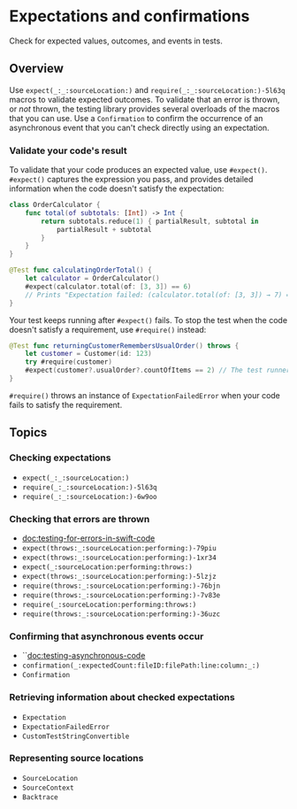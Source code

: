 # Expectations and confirmations

<!--
This source file is part of the Swift.org open source project

Copyright (c) 2023–2024 Apple Inc. and the Swift project authors
Licensed under Apache License v2.0 with Runtime Library Exception

See https://swift.org/LICENSE.txt for license information
See https://swift.org/CONTRIBUTORS.txt for Swift project authors
-->

Check for expected values, outcomes, and events in tests.

## Overview

Use ``expect(_:_:sourceLocation:)`` and
``require(_:_:sourceLocation:)-5l63q`` macros to validate expected
outcomes.  To validate that an error is thrown, or _not_ thrown, the
testing library provides several overloads of the macros that you can
use.  Use a ``Confirmation`` to confirm the occurrence of an
asynchronous event that you can't check directly using an expectation.

### Validate your code's result

To validate that your code produces an expected value, use
`#expect()`.  `#expect()` captures the expression you pass, and
provides detailed information when the code doesn't satisfy the
expectation:

```swift
class OrderCalculator {
    func total(of subtotals: [Int]) -> Int {
        return subtotals.reduce(1) { partialResult, subtotal in
            partialResult + subtotal
        }
    }
}

@Test func calculatingOrderTotal() {
    let calculator = OrderCalculator()
    #expect(calculator.total(of: [3, 3]) == 6)
    // Prints "Expectation failed: (calculator.total(of: [3, 3]) → 7) == 6"
}
```

Your test keeps running after `#expect()` fails.  To stop the test
when the code doesn't satisfy a requirement, use `#require()` instead:

```swift
@Test func returningCustomerRemembersUsualOrder() throws {
    let customer = Customer(id: 123)
    try #require(customer)
    #expect(customer?.usualOrder?.countOfItems == 2) // The test runner doesn't reach this line if the customer is nil.
}
```

`#require()` throws an instance of ``ExpectationFailedError`` when your code
fails to satisfy the requirement.

## Topics

### Checking expectations

- ``expect(_:_:sourceLocation:)``
- ``require(_:_:sourceLocation:)-5l63q``
- ``require(_:_:sourceLocation:)-6w9oo``

### Checking that errors are thrown

- <doc:testing-for-errors-in-swift-code>
- ``expect(throws:_:sourceLocation:performing:)-79piu``
- ``expect(throws:_:sourceLocation:performing:)-1xr34``
- ``expect(_:sourceLocation:performing:throws:)``
- ``expect(throws:_:sourceLocation:performing:)-5lzjz``
- ``require(throws:_:sourceLocation:performing:)-76bjn``
- ``require(throws:_:sourceLocation:performing:)-7v83e``
- ``require(_:sourceLocation:performing:throws:)``
- ``require(throws:_:sourceLocation:performing:)-36uzc``

### Confirming that asynchronous events occur

- ``<doc:testing-asynchronous-code>
- ``confirmation(_:expectedCount:fileID:filePath:line:column:_:)``
- ``Confirmation``

### Retrieving information about checked expectations

- ``Expectation``
- ``ExpectationFailedError``
- ``CustomTestStringConvertible``

### Representing source locations

- ``SourceLocation``
- ``SourceContext``
- ``Backtrace``
